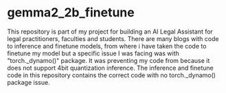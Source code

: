 # gemma2_2b_finetune
This repository is part of my project for building an AI Legal Assistant for legal practitioners, faculties and students.
There are many blogs with code to inference and finetune models, from where i have taken the code to finetune my model but a specific issue I was facing was with "torch._dynamo()" package. It was preventing my code from because it does not support 4bit quantization inference. The inference and finetune code in this repository contains the correct code with no torch._dynamo() package issue.

